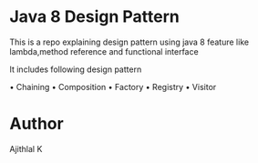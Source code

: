 # Java 8 Design Pattern
This is a repo explaining design pattern using java 8 feature like lambda,method reference and functional interface

It includes following design pattern
  
  •	Chaining
  •	Composition
  •	Factory 
  •	Registry
  •	Visitor 
   

# Author

Ajithlal K
